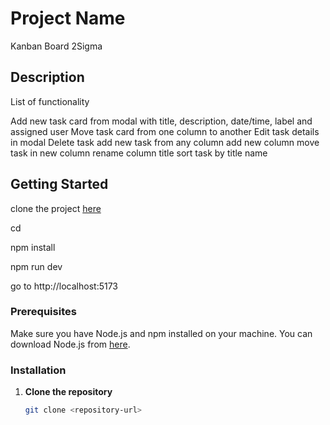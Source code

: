 # Project Name
Kanban Board 2Sigma

## Description
List of functionality

Add new task card from modal with title, description, date/time, label and assigned user
Move task card from one column to another 
Edit task details in modal
Delete task 
add new task from any column
add new column
move task in new column
rename column title
sort task by title name

## Getting Started
clone the project [here](https://github.com/Ranjan054/kanban-board)

cd <project-directory>

npm install

npm run dev

go to http://localhost:5173

### Prerequisites
Make sure you have Node.js and npm installed on your machine. You can download Node.js from [here](https://nodejs.org/).

### Installation

1. **Clone the repository**
   ```bash
   git clone <repository-url>